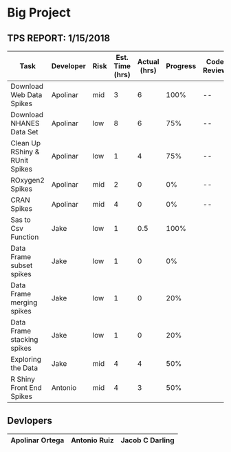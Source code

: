 # Big Project

## TPS REPORT: 1/15/2018
Task | Developer | Risk | Est. Time (hrs) | Actual (hrs) | Progress | Code Review
--- | --- | --- | --- | --- | --- | ---
Download Web Data Spikes | Apolinar | mid | 3 | 6 | 100% | --
Download NHANES Data Set | Apolinar | low | 8 | 6 | 75% | --
Clean Up RShiny & RUnit Spikes | Apolinar | low | 1 | 4 | 75% | --
ROxygen2 Spikes | Apolinar | mid | 2 | 0 | 0% | --
CRAN Spikes | Apolinar | mid | 4 | 0 | 0% | --
Sas to Csv Function | Jake | low  | 1 | 0.5 | 100% | 
Data Frame subset spikes | Jake | low  | 1 | 0 | 0% |
Data Frame merging spikes | Jake | low  | 1 | 0 | 20% |
Data Frame stacking spikes | Jake | low  | 1 | 0 | 20% |
Exploring the Data | Jake | mid | 4 | 4 | 50% | 
R Shiny Front End Spikes | Antonio | mid | 4 | 3 | 50% | 


## Devlopers
Apolinar Ortega | Antonio Ruiz | Jacob C Darling
--- | --- | --- 
